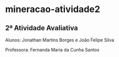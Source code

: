 # mineracao-atividade2

## 2ª Atividade Avaliativa

Alunos: Jonathan Martins Borges e João Felipe Silva

Professora: Fernanda Maria da Cunha Santos

